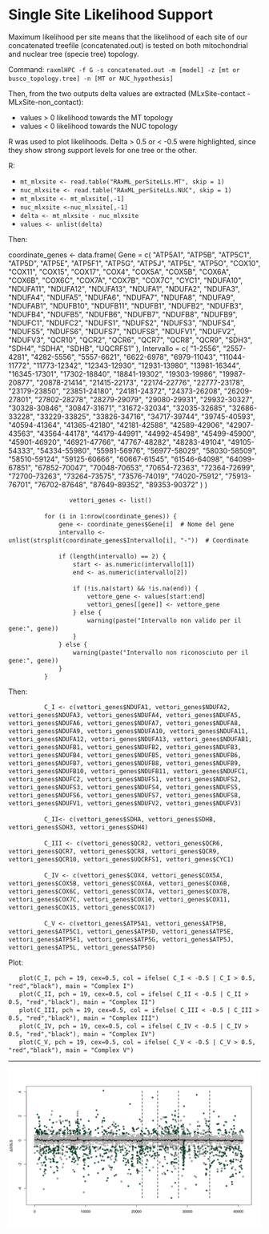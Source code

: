 # Single Site Likelihood Support 

Maximum likelihood per site means that the likelihood of each site of our concatenated treefile (concatenated.out) is tested on both mitochondrial and nuclear tree (specie tree) topology.

Command: `raxmlHPC -f G -s concatenated.out -m [model] -z [mt or busco_topology.tree] -n [MT or NUC_hypothesis]`

Then, from the two outputs delta values are extracted (MLxSite-contact - MLxSite-non_contact):
+ values > 0 likelihood towards the MT topology
+ values < 0 likelihood towards the NUC topology

R was used to plot likelihoods. Delta > 0.5 or < -0.5 were highlighted, since they show strong support levels for one tree or the other.

R:
       
+ `mt_mlxsite <- read.table("RAxML_perSiteLLs.MT", skip = 1)`
+ `nuc_mlxsite <- read.table("RAxML_perSiteLLs.NUC", skip = 1)`
+ `mt_mlxsite <- mt_mlxsite[,-1]`
+ `nuc_mlxsite <-nuc_mlxsite[,-1]`
+ `delta <- mt_mlxsite - nuc_mlxsite`
+ `values <- unlist(delta)`

Then:

coordinate_genes <- data.frame(
  Gene = c(
    "ATP5A1", "ATP5B", "ATP5C1", "ATP5D", "ATP5E", 
    "ATP5F1", "ATP5G", "ATP5J", "ATP5L", "ATP5O", 
    "COX10", "COX11", "COX15", "COX17", "COX4", 
    "COX5A", "COX5B", "COX6A", "COX6B", "COX6C", 
    "COX7A", "COX7B", "COX7C", "CYC1", "NDUFA10", 
    "NDUFA11", "NDUFA12", "NDUFA13", "NDUFA1", "NDUFA2", 
    "NDUFA3", "NDUFA4", "NDUFA5", "NDUFA6", "NDUFA7", 
    "NDUFA8", "NDUFA9", "NDUFAB1", "NDUFB10", "NDUFB11", 
    "NDUFB1", "NDUFB2", "NDUFB3", "NDUFB4", "NDUFB5", 
    "NDUFB6", "NDUFB7", "NDUFB8", "NDUFB9", "NDUFC1", 
    "NDUFC2", "NDUFS1", "NDUFS2", "NDUFS3", "NDUFS4", 
    "NDUFS5", "NDUFS6", "NDUFS7", "NDUFS8", "NDUFV1", 
    "NDUFV2", "NDUFV3", "QCR10", "QCR2", "QCR6", 
    "QCR7", "QCR8", "QCR9", "SDH3", "SDH4", 
    "SDHA", "SDHB", "UQCRFS1"
  ),
  Intervallo = c(
    "1-2556", "2557-4281", "4282-5556", "5557-6621", "6622-6978", 
    "6979-11043", "11044-11772", "11773-12342", "12343-12930", "12931-13980", 
    "13981-16344", "16345-17301", "17302-18840", "18841-19302", "19303-19986", 
    "19987-20877", "20878-21414", "21415-22173", "22174-22776", "22777-23178", 
    "23179-23850", "23851-24180", "24181-24372", "24373-26208", "26209-27801", 
    "27802-28278", "28279-29079", "29080-29931", "29932-30327", "30328-30846", 
    "30847-31671", "31672-32034", "32035-32685", "32686-33228", "33229-33825", 
    "33826-34716", "34717-39744", "39745-40593", "40594-41364", "41365-42180", 
    "42181-42588", "42589-42906", "42907-43563", "43564-44178", "44179-44991", 
    "44992-45498", "45499-45900", "45901-46920", "46921-47766", "47767-48282", 
    "48283-49104", "49105-54333", "54334-55980", "55981-56976", "56977-58029", 
    "58030-58509", "58510-59124", "59125-60666", "60667-61545", "61546-64098", 
    "64099-67851", "67852-70047", "70048-70653", "70654-72363", "72364-72699", 
    "72700-73263", "73264-73575", "73576-74019", "74020-75912", "75913-76701", 
    "76702-87648", "87649-89352", "89353-90372"
  )
)

              
                     vettori_genes <- list()
              
              for (i in 1:nrow(coordinate_genes)) {
                  gene <- coordinate_genes$Gene[i]  # Nome del gene
                  intervallo <- unlist(strsplit(coordinate_genes$Intervallo[i], "-"))  # Coordinate
                  
                  if (length(intervallo) == 2) {
                      start <- as.numeric(intervallo[1])
                      end <- as.numeric(intervallo[2])
                      
                      if (!is.na(start) && !is.na(end)) {
                          vettore_gene <- values[start:end]
                          vettori_genes[[gene]] <- vettore_gene
                      } else {
                          warning(paste("Intervallo non valido per il gene:", gene))
                      }
                  } else {
                      warning(paste("Intervallo non riconosciuto per il gene:", gene))
                  }
              }



Then: 

              C_I <- c(vettori_genes$NDUFA1, vettori_genes$NDUFA2, vettori_genes$NDUFA3, vettori_genes$NDUFA4, vettori_genes$NDUFA5, vettori_genes$NDUFA6, vettori_genes$NDUFA7, vettori_genes$NDUFA8, vettori_genes$NDUFA9, vettori_genes$NDUFA10, vettori_genes$NDUFA11, vettori_genes$NDUFA12, vettori_genes$NDUFA13, vettori_genes$NDUFAB1, vettori_genes$NDUFB1, vettori_genes$NDUFB2, vettori_genes$NDUFB3, vettori_genes$NDUFB4, vettori_genes$NDUFB5, vettori_genes$NDUFB6, vettori_genes$NDUFB7, vettori_genes$NDUFB8, vettori_genes$NDUFB9, vettori_genes$NDUFB10, vettori_genes$NDUFB11, vettori_genes$NDUFC1, vettori_genes$NDUFC2, vettori_genes$NDUFS1, vettori_genes$NDUFS2, vettori_genes$NDUFS3, vettori_genes$NDUFS4, vettori_genes$NDUFS5, vettori_genes$NDUFS6, vettori_genes$NDUFS7, vettori_genes$NDUFS8, vettori_genes$NDUFV1, vettori_genes$NDUFV2, vettori_genes$NDUFV3)
              
              C_II<- c(vettori_genes$SDHA, vettori_genes$SDHB, vettori_genes$SDH3, vettori_genes$SDH4)
              
              C_III <- c(vettori_genes$QCR2, vettori_genes$QCR6, vettori_genes$QCR7, vettori_genes$QCR8, vettori_genes$QCR9, vettori_genes$QCR10, vettori_genes$UQCRFS1, vettori_genes$CYC1)
              
              C_IV <- c(vettori_genes$COX4, vettori_genes$COX5A, vettori_genes$COX5B, vettori_genes$COX6A, vettori_genes$COX6B, vettori_genes$COX6C, vettori_genes$COX7A, vettori_genes$COX7B, vettori_genes$COX7C, vettori_genes$COX10, vettori_genes$COX11, vettori_genes$COX15, vettori_genes$COX17)
              
              C_V <- c(vettori_genes$ATP5A1, vettori_genes$ATP5B, vettori_genes$ATP5C1, vettori_genes$ATP5D, vettori_genes$ATP5E, vettori_genes$ATP5F1, vettori_genes$ATP5G, vettori_genes$ATP5J, vettori_genes$ATP5L, vettori_genes$ATP5O)

Plot:


       plot(C_I, pch = 19, cex=0.5, col = ifelse( C_I < -0.5 | C_I > 0.5, "red","black"), main = "Complex I")
       plot(C_II, pch = 19, cex=0.5, col = ifelse( C_II < -0.5 | C_II > 0.5, "red","black"), main = "Complex II")
       plot(C_III, pch = 19, cex=0.5, col = ifelse( C_III < -0.5 | C_III > 0.5, "red","black"), main = "Complex III")
       plot(C_IV, pch = 19, cex=0.5, col = ifelse( C_IV < -0.5 | C_IV > 0.5, "red","black"), main = "Complex IV")
       plot(C_V, pch = 19, cex=0.5, col = ifelse( C_V < -0.5 | C_V > 0.5, "red","black"), main = "Complex V")

    
---

![SSLS](SSLS_PointsOption.png)

